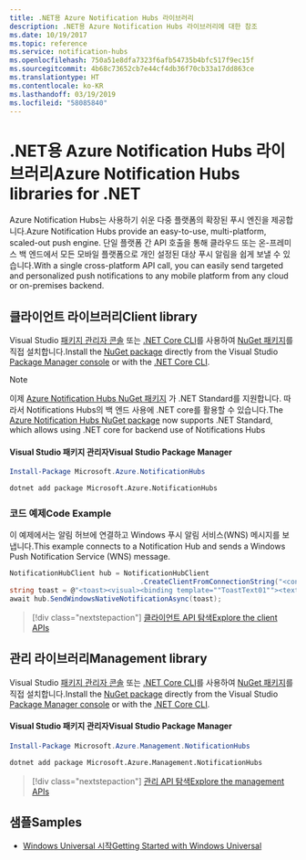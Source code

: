 ```yaml
---
title: .NET용 Azure Notification Hubs 라이브러리
description: .NET용 Azure Notification Hubs 라이브러리에 대한 참조
ms.date: 10/19/2017
ms.topic: reference
ms.service: notification-hubs
ms.openlocfilehash: 750a51e8dfa7323f6afb54735b4bfc517f9ec15f
ms.sourcegitcommit: 4b68c73652cb7e44cf4db36f70cb33a17dd863ce
ms.translationtype: HT
ms.contentlocale: ko-KR
ms.lasthandoff: 03/19/2019
ms.locfileid: "58085840"
---
```

# <a name="azure-notification-hubs-libraries-for-net"></a><span data-ttu-id="1b46c-103">.NET용 Azure Notification Hubs 라이브러리</span><span class="sxs-lookup"><span data-stu-id="1b46c-103">Azure Notification Hubs libraries for .NET</span></span>

<span data-ttu-id="1b46c-104">Azure Notification Hubs는 사용하기 쉬운 다중 플랫폼의 확장된 푸시 엔진을 제공합니다.</span><span class="sxs-lookup"><span data-stu-id="1b46c-104">Azure Notification Hubs provide an easy-to-use, multi-platform, scaled-out push engine.</span></span> <span data-ttu-id="1b46c-105">단일 플랫폼 간 API 호출을 통해 클라우드 또는 온-프레미스 백 엔드에서 모든 모바일 플랫폼으로 개인 설정된 대상 푸시 알림을 쉽게 보낼 수 있습니다.</span><span class="sxs-lookup"><span data-stu-id="1b46c-105">With a single cross-platform API call, you can easily send targeted and personalized push notifications to any mobile platform from any cloud or on-premises backend.</span></span>

## <a name="client-library"></a><span data-ttu-id="1b46c-106">클라이언트 라이브러리</span><span class="sxs-lookup"><span data-stu-id="1b46c-106">Client library</span></span>

<span data-ttu-id="1b46c-107">Visual Studio [패키지 관리자 콘솔][PackageManager] 또는 [.NET Core CLI][DotNetCLI]를 사용하여 [NuGet 패키지](https://www.nuget.org/packages/Microsoft.Azure.NotificationHubs)를 직접 설치합니다.</span><span class="sxs-lookup"><span data-stu-id="1b46c-107">Install the [NuGet package](https://www.nuget.org/packages/Microsoft.Azure.NotificationHubs) directly from the Visual Studio [Package Manager console][PackageManager] or with the [.NET Core CLI][DotNetCLI].</span></span>

> [!NOTE]
> <span data-ttu-id="1b46c-108">이제 [Azure Notification Hubs NuGet 패키지](https://www.nuget.org/packages/Microsoft.Azure.NotificationHubs) 가 .NET Standard를 지원합니다. 따라서 Notifications Hubs의 백 엔드 사용에 .NET core를 활용할 수 있습니다.</span><span class="sxs-lookup"><span data-stu-id="1b46c-108">The [Azure Notification Hubs NuGet package](https://www.nuget.org/packages/Microsoft.Azure.NotificationHubs) now supports .NET Standard, which allows using .NET core for backend use of Notifications Hubs</span></span>

#### <a name="visual-studio-package-manager"></a><span data-ttu-id="1b46c-109">Visual Studio 패키지 관리자</span><span class="sxs-lookup"><span data-stu-id="1b46c-109">Visual Studio Package Manager</span></span>

```powershell
Install-Package Microsoft.Azure.NotificationHubs
```

```bash
dotnet add package Microsoft.Azure.NotificationHubs
```

### <a name="code-example"></a><span data-ttu-id="1b46c-110">코드 예제</span><span class="sxs-lookup"><span data-stu-id="1b46c-110">Code Example</span></span>

<span data-ttu-id="1b46c-111">이 예제에서는 알림 허브에 연결하고 Windows 푸시 알림 서비스(WNS) 메시지를 보냅니다.</span><span class="sxs-lookup"><span data-stu-id="1b46c-111">This example connects to a Notification Hub and sends a Windows Push Notification Service (WNS) message.</span></span>

```csharp
NotificationHubClient hub = NotificationHubClient
                                .CreateClientFromConnectionString("<connection string with full access>", "<hub name>");
string toast = @"<toast><visual><binding template=""ToastText01""><text id=""1"">Hello from a .NET App!</text></binding></visual></toast>";
await hub.SendWindowsNativeNotificationAsync(toast);
```

> [!div class="nextstepaction"]
> [<span data-ttu-id="1b46c-112">클라이언트 API 탐색</span><span class="sxs-lookup"><span data-stu-id="1b46c-112">Explore the client APIs</span></span>](/dotnet/api/overview/azure/notificationhubs/client)

## <a name="management-library"></a><span data-ttu-id="1b46c-113">관리 라이브러리</span><span class="sxs-lookup"><span data-stu-id="1b46c-113">Management library</span></span>

<span data-ttu-id="1b46c-114">Visual Studio [패키지 관리자 콘솔][PackageManager] 또는 [.NET Core CLI][DotNetCLI]를 사용하여 [NuGet 패키지](https://www.nuget.org/packages/Microsoft.Azure.Management.NotificationHubs)를 직접 설치합니다.</span><span class="sxs-lookup"><span data-stu-id="1b46c-114">Install the [NuGet package](https://www.nuget.org/packages/Microsoft.Azure.Management.NotificationHubs) directly from the Visual Studio [Package Manager console][PackageManager] or with the [.NET Core CLI][DotNetCLI].</span></span>

#### <a name="visual-studio-package-manager"></a><span data-ttu-id="1b46c-115">Visual Studio 패키지 관리자</span><span class="sxs-lookup"><span data-stu-id="1b46c-115">Visual Studio Package Manager</span></span>

```powershell
Install-Package Microsoft.Azure.Management.NotificationHubs
```

```bash
dotnet add package Microsoft.Azure.Management.NotificationHubs
```

> [!div class="nextstepaction"]
> [<span data-ttu-id="1b46c-116">관리 API 탐색</span><span class="sxs-lookup"><span data-stu-id="1b46c-116">Explore the management APIs</span></span>](/dotnet/api/overview/azure/notificationhubs/management)

## <a name="samples"></a><span data-ttu-id="1b46c-117">샘플</span><span class="sxs-lookup"><span data-stu-id="1b46c-117">Samples</span></span>

- [<span data-ttu-id="1b46c-118">Windows Universal 시작</span><span class="sxs-lookup"><span data-stu-id="1b46c-118">Getting Started with Windows Universal</span></span>](https://github.com/Azure/azure-notificationhubs-samples/tree/master/dotnet/GetStartedWindowsUniversal)

[PackageManager]: https://docs.microsoft.com/nuget/tools/package-manager-console
[DotNetCLI]: https://docs.microsoft.com/dotnet/core/tools/dotnet-add-package
